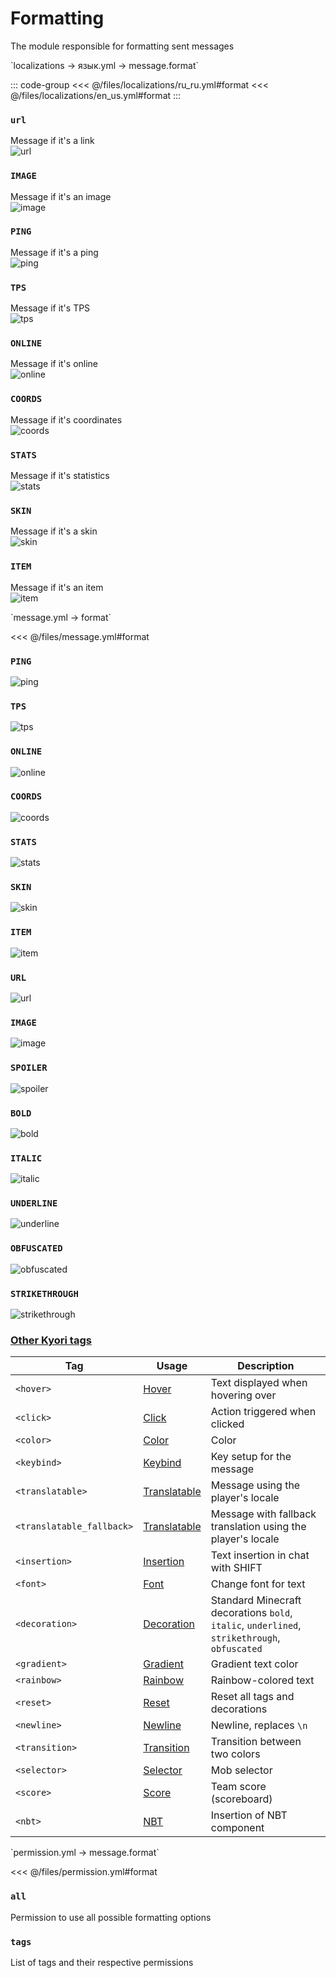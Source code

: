 # Formatting

The module responsible for formatting sent messages

[//]: # (localization)
<!--@include: @/parts/words.md#localization-->
<!--@include: @/parts/words.md#path--> `localizations → язык.yml → message.format`

<!--@include: @/parts/words.md#default-->

::: code-group
<<< @/files/localizations/ru_ru.yml#format
<<< @/files/localizations/en_us.yml#format
:::

### `url`

Message if it's a link  
![url](/url.png)

### `IMAGE`

Message if it's an image  
![image](/image.png)

### `PING`

Message if it's a ping  
![ping](/ping.png)

### `TPS`

Message if it's TPS  
![tps](/tps.png)

### `ONLINE`

Message if it's online  
![online](/online.png)

### `COORDS`

Message if it's coordinates  
![coords](/coords.png)

### `STATS`

Message if it's statistics  
![stats](/stats.png)

### `SKIN`

Message if it's a skin  
![skin](/skin.png)

### `ITEM`

Message if it's an item  
![item](/item.png)

[//]: # (message.yml)
<!--@include: @/parts/words.md#setting-->
<!--@include: @/parts/words.md#path--> `message.yml → format`

<!--@include: @/parts/words.md#default-->
<<< @/files/message.yml#format

<!--@include: @/parts/enable.md-->

### `PING`  
![ping](/ping.png)

### `TPS`  
![tps](/tps.png)

### `ONLINE`  
![online](/online.png)

### `COORDS`  
![coords](/coords.png)

### `STATS`  
![stats](/stats.png)

### `SKIN`  
![skin](/skin.png)

### `ITEM`  
![item](/item.png)

### `URL`  
![url](/url.png)

### `IMAGE`  
![image](/image.png)

### `SPOILER`  
![spoiler](/spoiler.png)

### `BOLD`  
![bold](/bold.png)

### `ITALIC`  
![italic](/italic.png)

### `UNDERLINE`  
![underline](/underline.png)

### `OBFUSCATED`  
![obfuscated](/obfuscated.png)

### `STRIKETHROUGH`  
![strikethrough](/strikethrough.png)

### [Other Kyori tags](https://docs.advntr.dev/minimessage/format.html#standard-tags)

| Tag                      | Usage                                                                    | Description                                                                                      |
|--------------------------|--------------------------------------------------------------------------|--------------------------------------------------------------------------------------------------|
| `<hover>`                 | [Hover](https://docs.advntr.dev/minimessage/format.html#hover)           | Text displayed when hovering over                                                                 |
| `<click>`                 | [Click](https://docs.advntr.dev/minimessage/format.html#click)           | Action triggered when clicked                                                                     |
| `<color>`                 | [Color](https://docs.advntr.dev/minimessage/format.html#color)           | Color                                                                                           |
| `<keybind>`               | [Keybind](https://docs.advntr.dev/minimessage/format.html#keybind)       | Key setup for the message                                                                         |
| `<translatable>`          | [Translatable](https://docs.advntr.dev/minimessage/format.html#translatable) | Message using the player's locale                                                                |
| `<translatable_fallback>` | [Translatable](https://docs.advntr.dev/minimessage/format.html#translatable) | Message with fallback translation using the player's locale                                       |
| `<insertion>`             | [Insertion](https://docs.advntr.dev/minimessage/format.html#insertion)   | Text insertion in chat with SHIFT                                                                  |
| `<font>`                  | [Font](https://docs.advntr.dev/minimessage/format.html#font)             | Change font for text                                                                               |
| `<decoration>`            | [Decoration](https://docs.advntr.dev/minimessage/format.html#decoration) | Standard Minecraft decorations `bold`, `italic`, `underlined`, `strikethrough`, `obfuscated`     |
| `<gradient>`              | [Gradient](https://docs.advntr.dev/minimessage/format.html#gradient)     | Gradient text color                                                                                |
| `<rainbow>`               | [Rainbow](https://docs.advntr.dev/minimessage/format.html#rainbow)       | Rainbow-colored text                                                                               |
| `<reset>`                 | [Reset](https://docs.advntr.dev/minimessage/format.html#reset)           | Reset all tags and decorations                                                                   |
| `<newline>`               | [Newline](https://docs.advntr.dev/minimessage/format.html#newline)       | Newline, replaces `\n`                                                                            |
| `<transition>`            | [Transition](https://docs.advntr.dev/minimessage/format.html#transition) | Transition between two colors                                                                     |
| `<selector>`              | [Selector](https://docs.advntr.dev/minimessage/format.html#selector)     | Mob selector                                                                                     |
| `<score>`                 | [Score](https://docs.advntr.dev/minimessage/format.html#score)           | Team score (scoreboard)                                                                           |
| `<nbt>`                   | [NBT](https://docs.advntr.dev/minimessage/format.html#nbt)               | Insertion of NBT component                                                                        |

[//]: # (permission.yml)
<!--@include: @/parts/words.md#permission-->
<!--@include: @/parts/words.md#path--> `permission.yml → message.format`

<!--@include: @/parts/words.md#default-->
<<< @/files/permission.yml#format

<!--@include: @/parts/permission/permissionTier3.md-->

### `all`

Permission to use all possible formatting options

### `tags`

List of tags and their respective permissions
